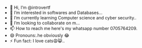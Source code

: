 - 👋 Hi, I’m @introvertf
- 👀 I’m interested in softwares and Databases...
- 🌱 I’m currently learning Computer science and cyber security..
- 💞️ I’m looking to collaborate on m...
- 📫 How to reach me here's my whatsapp number 0705764209.
- 😄 Pronouns:.he obviously 😂
- ⚡ Fun fact: I love cats😩😸..

<!---
introvertf/introvertf is a ✨ special ✨ repository because its `README.md` (this file) appears on your GitHub profile.
You can click the Preview link to take a look at your changes.
--->
